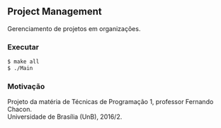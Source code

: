 ## Project Management

Gerenciamento de projetos em organizações.

### Executar

``` bash
$ make all
$ ./Main
```

### Motivação 
Projeto da matéria de Técnicas de Programação 1, professor Fernando Chacon. </br>
Universidade de Brasília (UnB), 2016/2.
